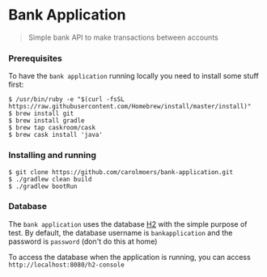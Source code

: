 # Bank Application

> Simple bank API to make transactions between accounts

### Prerequisites

To have the `bank application` running locally you need to install some stuff first:

```
$ /usr/bin/ruby -e "$(curl -fsSL https://raw.githubusercontent.com/Homebrew/install/master/install)"
$ brew install git
$ brew install gradle
$ brew tap caskroom/cask
$ brew cask install 'java'
```

### Installing and running

```
$ git clone https://github.com/carolmoers/bank-application.git
$ ./gradlew clean build
$ ./gradlew bootRun
```

### Database

The `bank application` uses the database [H2](https://www.h2database.com/html/main.html) with the simple purpose of test.
By default, the database username is `bankapplication` and the password is `password` (don't do this at home)

To access the database when the application is running, you can access `http://localhost:8080/h2-console`

